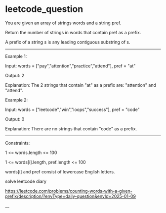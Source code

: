 # leetcode_question

You are given an array of strings words and a string pref.

Return the number of strings in words that contain pref as a prefix.

A prefix of a string s is any leading contiguous substring of s.



 ---

 

Example 1:

Input: words = ["pay","attention","practice","attend"], pref = "at"

Output: 2

Explanation: The 2 strings that contain "at" as a prefix are: "attention" and "attend".



Example 2:

Input: words = ["leetcode","win","loops","success"], pref = "code"

Output: 0

Explanation: There are no strings that contain "code" as a prefix.



---


 

Constraints:

1 <= words.length <= 100

1 <= words[i].length, pref.length <= 100

words[i] and pref consist of lowercase English letters.




solve leetcode diary





https://leetcode.com/problems/counting-words-with-a-given-prefix/description/?envType=daily-question&envId=2025-01-09








__
